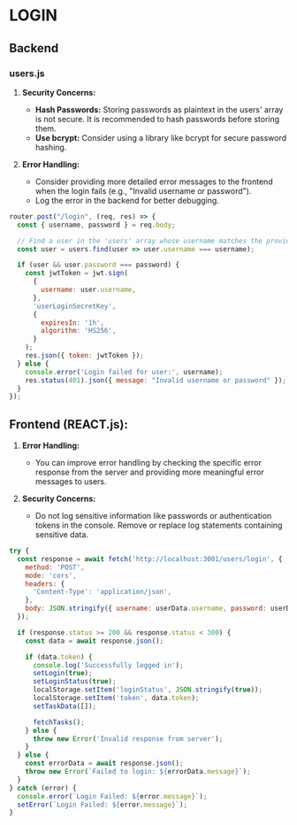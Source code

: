 # LOGIN
## Backend 
### users.js

1. **Security Concerns:**
   - **Hash Passwords:** Storing passwords as plaintext in the users' array is not secure. It is recommended to hash passwords before storing them.
   - **Use bcrypt:** Consider using a library like bcrypt for secure password hashing.

2. **Error Handling:**
   - Consider providing more detailed error messages to the frontend when the login fails (e.g., "Invalid username or password").
   - Log the error in the backend for better debugging.
```javascript
router.post("/login", (req, res) => {
  const { username, password } = req.body;

  // Find a user in the 'users' array whose username matches the provided username
  const user = users.find(user => user.username === username);

  if (user && user.password === password) {
    const jwtToken = jwt.sign(
      {
        username: user.username,
      },
      'userLoginSecretKey',
      {
        expiresIn: '1h',
        algorithm: 'HS256',
      }
    );
    res.json({ token: jwtToken });
  } else {
    console.error('Login failed for user:', username);
    res.status(401).json({ message: "Invalid username or password" });
  }
});
```

## Frontend (REACT.js):

1. **Error Handling:**
   - You can improve error handling by checking the specific error response from the server and providing more meaningful error messages to users.

2. **Security Concerns:**
   - Do not log sensitive information like passwords or authentication tokens in the console. Remove or replace log statements containing sensitive data.
     
```javascript
try {
  const response = await fetch('http://localhost:3001/users/login', {
    method: 'POST',
    mode: 'cors',
    headers: {
      'Content-Type': 'application/json',
    },
    body: JSON.stringify({ username: userData.username, password: userData.password }),
  });

  if (response.status >= 200 && response.status < 300) {
    const data = await response.json();

    if (data.token) {
      console.log('Successfully logged in');
      setLogin(true);
      setLoginStatus(true);
      localStorage.setItem('loginStatus', JSON.stringify(true));
      localStorage.setItem('token', data.token);
      setTaskData([]);

      fetchTasks();
    } else {
      throw new Error('Invalid response from server');
    }
  } else {
    const errorData = await response.json();
    throw new Error(`Failed to login: ${errorData.message}`);
  }
} catch (error) {
  console.error(`Login Failed: ${error.message}`);
  setError(`Login Failed: ${error.message}`);
}
```

